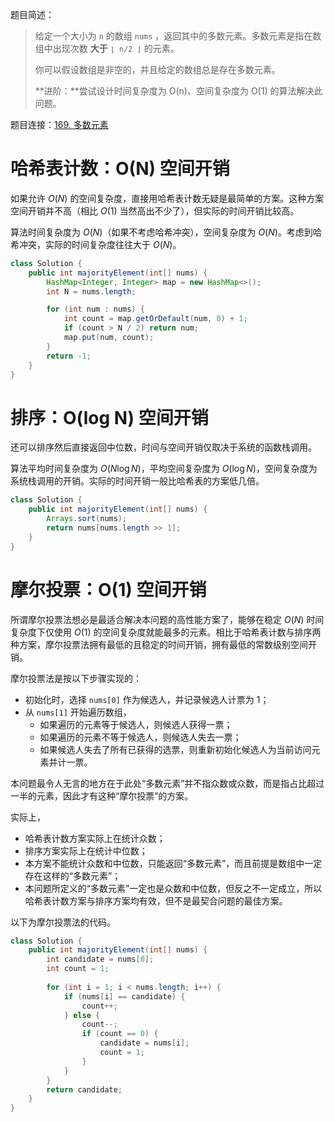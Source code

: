 题目简述：

> 给定一个大小为 `n` 的数组 `nums` ，返回其中的多数元素。多数元素是指在数组中出现次数 **大于** `⌊ n/2 ⌋` 的元素。
>
> 你可以假设数组是非空的，并且给定的数组总是存在多数元素。
>
> **进阶：**尝试设计时间复杂度为 O(n)、空间复杂度为 O(1) 的算法解决此问题。

题目连接：[169. 多数元素](https://leetcode.cn/problems/majority-element/)

# 哈希表计数：O(N) 空间开销

如果允许 $O(N)$ 的空间复杂度，直接用哈希表计数无疑是最简单的方案。这种方案空间开销并不高（相比 $O(1)$ 当然高出不少了），但实际的时间开销比较高。

算法时间复杂度为 $O(N)$（如果不考虑哈希冲突），空间复杂度为 $O(N)$。考虑到哈希冲突，实际的时间复杂度往往大于 $O(N)$。

```java
class Solution {
    public int majorityElement(int[] nums) {
        HashMap<Integer, Integer> map = new HashMap<>();
        int N = nums.length;

        for (int num : nums) {
            int count = map.getOrDefault(num, 0) + 1;
            if (count > N / 2) return num;
            map.put(num, count);
        }
        return -1;
    }
}
```

# 排序：O(log N) 空间开销

还可以排序然后直接返回中位数，时间与空间开销仅取决于系统的函数栈调用。

算法平均时间复杂度为 $O(N\log N)$，平均空间复杂度为 $O(\log N)$，空间复杂度为系统栈调用的开销。实际的时间开销一般比哈希表的方案低几倍。

```java
class Solution {
    public int majorityElement(int[] nums) {
        Arrays.sort(nums);
        return nums[nums.length >> 1];
    }
}
```

# 摩尔投票：O(1) 空间开销

所谓摩尔投票法想必是最适合解决本问题的高性能方案了，能够在稳定 $O(N)$ 时间复杂度下仅使用 $O(1)$ 的空间复杂度就能最多的元素。相比于哈希表计数与排序两种方案，摩尔投票法拥有最低的且稳定的时间开销，拥有最低的常数级别空间开销。

摩尔投票法是按以下步骤实现的：

- 初始化时，选择 `nums[0]` 作为候选人，并记录候选人计票为 1；
- 从 `nums[1]` 开始遍历数组，
  - 如果遍历的元素等于候选人，则候选人获得一票；
  - 如果遍历的元素不等于候选人，则候选人失去一票；
  - 如果候选人失去了所有已获得的选票，则重新初始化候选人为当前访问元素并计一票。

本问题最令人无言的地方在于此处“多数元素”并不指众数或众数，而是指占比超过一半的元素，因此才有这种“摩尔投票”的方案。

实际上，

- 哈希表计数方案实际上在统计众数；
- 排序方案实际上在统计中位数；
- 本方案不能统计众数和中位数，只能返回“多数元素”，而且前提是数组中一定存在这样的“多数元素”；
- 本问题所定义的“多数元素”一定也是众数和中位数，但反之不一定成立，所以哈希表计数方案与排序方案均有效，但不是最契合问题的最佳方案。

以下为摩尔投票法的代码。

```java
class Solution {
    public int majorityElement(int[] nums) {
        int candidate = nums[0];
        int count = 1;
        
        for (int i = 1; i < nums.length; i++) {
            if (nums[i] == candidate) {
                count++;
            } else {
                count--;
                if (count == 0) {
                    candidate = nums[i];
                    count = 1;
                }
            }
        }
        return candidate;
    }
}
```

